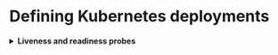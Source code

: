 # Defining Kubernetes deployments

<details>
<summary><b>Liveness and readiness probes</b></summary>

**What?**

Each container can have an optional liveness and/or readiness probe.

**Why?**

**References**

- [Kubernetes documentation — container probes](https://kubernetes.io/docs/concepts/workloads/pods/pod-lifecycle/#container-probes)

</details>
